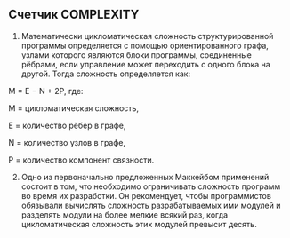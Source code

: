 ## Счетчик COMPLEXITY
1. Математически цикломатическая сложность структурированной программы определяется с помощью ориентированного графа, узлами которого являются блоки программы, соединенные рёбрами, если управление может переходить с одного блока на другой. Тогда сложность определяется как:

M = E − N + 2P,
где:

M = цикломатическая сложность,

E = количество рёбер в графе,

N = количество узлов в графе,

P = количество компонент связности.

2. Одно из первоначально предложенных Маккейбом применений состоит в том, что необходимо ограничивать сложность программ во время их разработки. Он рекомендует, чтобы программистов обязывали вычислять сложность разрабатываемых ими модулей и разделять модули на более мелкие всякий раз, когда цикломатическая сложность этих модулей превысит десять.